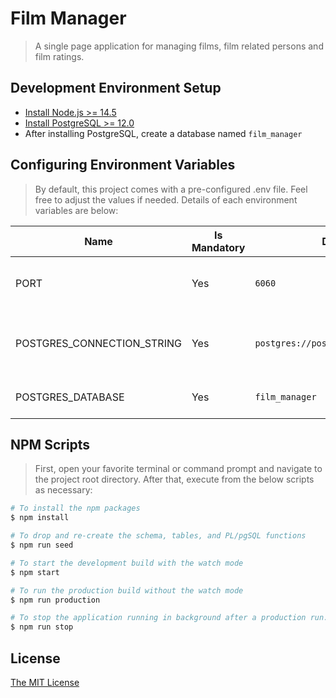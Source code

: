 # Film Manager
> A single page application for managing films, film related persons and film ratings.

## Development Environment Setup
- [Install Node.js >= 14.5](https://nodejs.org/en/)
- [Install PostgreSQL >= 12.0](https://www.enterprisedb.com/downloads/postgres-postgresql-downloads)
- After installing PostgreSQL, create a database named `film_manager`

## Configuring Environment Variables
> By default, this project comes with a pre-configured .env file. Feel free to adjust the values if needed. Details of each environment variables are below:

Name | Is Mandatory | Default Value | Description
------------ | ------------- | ------------- | -------------
PORT | Yes | `6060` | On which port the web server will run
POSTGRES_CONNECTION_STRING | Yes | `postgres://postgres:root@localhost:5432` | PostgreSQL connection string. Learn more from [here](https://www.postgresql.org/docs/current/libpq-connect.html#LIBPQ-CONNSTRING)
POSTGRES_DATABASE | Yes | `film_manager` | PostgreSQL database name

## NPM Scripts
> First, open your favorite terminal or command prompt and navigate to the project root directory. After that, execute from the below scripts as necessary:

```bash
# To install the npm packages
$ npm install

# To drop and re-create the schema, tables, and PL/pgSQL functions
$ npm run seed

# To start the development build with the watch mode
$ npm start

# To run the production build without the watch mode
$ npm run production

# To stop the application running in background after a production run. Since in production mode the application will be running in background.
$ npm run stop
```

## License
<a href="https://opensource.org/licenses/MIT">The MIT License</a>
